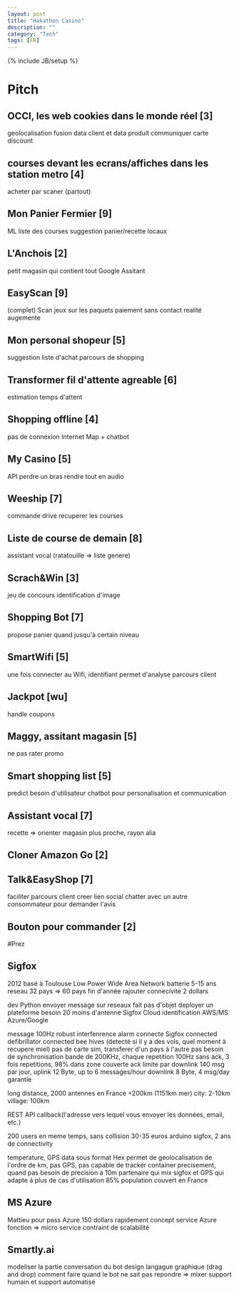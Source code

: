 ```yaml
---
layout: post
title: "Hakathon Casino"
description: ""
category: "Tech"
tags: [FR]
---
```

{% include JB/setup %}
# Pitch
## OCCI, les web cookies dans le monde réel [3]
geolocalisation
fusion data client et data produit
communiquer carte discount

## courses devant les ecrans/affiches dans les station metro [4]
acheter par scaner (partout)

## Mon Panier Fermier [9]
ML liste des courses
suggestion panier/recette locaux

## L'Anchois [2]
petit magasin qui contient tout
Google Assitant 

## EasyScan [9]  

(complet)
Scan jeux sur les paquets
paiement sans contact
realité augemente

## Mon personal shopeur [5]
suggestion liste d'achat
parcours de shopping

## Transformer fil d'attente agreable [6]
estimation temps d'attent 

## Shopping offline [4]
pas de connexion Internet
Map + chatbot

## My Casino [5]
API 
perdre un bras
rendre tout en audio

## Weeship [7]
commande drive recuperer les courses

## Liste de course de demain [8]
assistant vocal (ratatouille => liste genere)

## Scrach&Win [3]
jeu de concours
identification d'image

## Shopping Bot [7]
propose panier quand jusqu'à certain niveau

## SmartWifi [5]
une fois connecter au Wifi, identifiant permet d'analyse parcours client

## Jackpot [wu]
handle coupons

## Maggy, assitant magasin [5]
ne pas rater promo

## Smart shopping list [5]
predict besoin d'utilisateur
chatbot pour personalisation et communication

## Assistant vocal [7]
recette => orienter magasin plus proche, rayon
alia

## Cloner Amazon Go [2]

## Talk&EasyShop [7]
faciliter parcours client
creer lien social
chatter avec un autre consommateur pour demander l'avis

## Bouton pour commander [2]




#Prez
## Sigfox
2012 basé à Toulouse
Low Power Wide Area Network
batterie 5-15 ans
reseau 32 pays => 60 pays fin d'année
rajouter connecivite 2 dollars

dev Python envoyer message sur reseaux
fait pas d'objet
deployer un plateforme 
besoin 20 moins d'antenne
Sigfox Cloud identification
AWS/MS Azure/Google 

message 100Hz
robust interfenrence
alarm connecte Sigfox
connected defibrillator
connected bee hives (detecté si il y a des vols, quel moment à recupere miel)
pas de carte sim, transferer d'un pays à l'autre
pas besoin de synchronisation
bande de 200KHz, chaque repetition 100Hz
sans ack, 3 fois repetitions, 98% dans zone couverte
ack limite par downlink
140 msg par jour, uplink 12 Byte, up to 6 messages/hour
downlink 8 Byte, 4 msg/day garantie

long distance, 2000 antennes en France
+200km (1151km mer)
city: 2-10km
village: 100km

REST API
callback(l'adresse vers lequel vous envoyer les données, email, etc.)

200 users en meme temps, sans collision
30-35 euros
arduino sigfox, 2 ans de connectivity

temperature, GPS
data sous format Hex
permet de geolocalisation de l'ordre de km, pas GPS, pas capable de tracker container precisement, quand pas besoin de precision à 10m
partenaire qui mix sigfox et GPS qui adapte à plus de cas d'utilisation
85% population couvert en France

## MS Azure
Mattieu pour pass Azure 150 dollars 
rapidement concept service
Azure fonction => micro service
contraint de scalabilité 

## Smartly.ai
modeliser la partie conversation du bot
design langague graphique (drag and drop)
comment faire quand le bot ne sait pas repondre => mixer support humain et support automatisé


